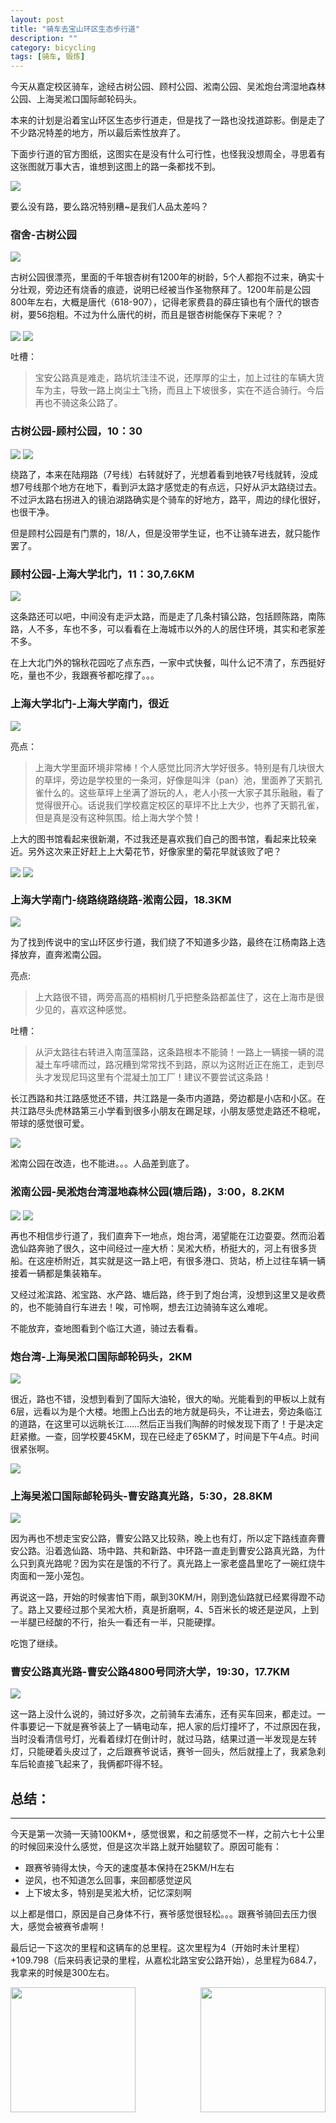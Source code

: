 ```yaml
---
layout: post
title: "骑车去宝山环区生态步行道"
description: ""
category: bicycling
tags: [骑车, 锻炼]
---
```



今天从嘉定校区骑车，途经古树公园、顾村公园、淞南公园、吴淞炮台湾湿地森林公园、上海吴淞口国际邮轮码头。

本来的计划是沿着宝山环区生态步行道走，但是找了一路也没找道踪影。倒是走了不少路况特差的地方，所以最后索性放弃了。

下面步行道的官方图纸，这图实在是没有什么可行性，也怪我没想周全，寻思着有这张图就万事大吉，谁想到这图上的路一条都找不到。

<img src="/assets/images/bicycling-to-baoshan/baoshan_walk_way.jpg" align="center" />

要么没有路，要么路况特别糟~是我们人品太差吗？

### 宿舍-古树公园

<img src="/assets/images/bicycling-to-baoshan/route-apartment-acient_tree_park.jpg" align="center" />

古树公园很漂亮，里面的千年银杏树有1200年的树龄，5个人都抱不过来，确实十分壮观，旁边还有烧香的痕迹，说明已经被当作圣物祭拜了。1200年前是公园800年左右，大概是唐代（618-907），记得老家费县的薛庄镇也有个唐代的银杏树，要56抱粗。不过为什么唐代的树，而且是银杏树能保存下来呢？？

<img src="/assets/images/bicycling-to-baoshan/acient_tree_close_view.jpg" align="center" />

<img src="/assets/images/bicycling-to-baoshan/acient_tree_distance_view.jpg" align="center" />

吐槽：

>宝安公路真是难走，路坑坑洼洼不说，还厚厚的尘土，加上过往的车辆大货车为主，导致一路上岗尘土飞扬，而且上下坡很多，实在不适合骑行。今后再也不骑这条公路了。

### 古树公园-顾村公园，10：30
 
<img src="/assets/images/bicycling-to-baoshan/route-acient_tree_park-gucun_park-1.jpg" align="center" />

<img src="/assets/images/bicycling-to-baoshan/route-acient_tree_park-gucun_park-2.jpg" align="center" />

绕路了，本来在陆翔路（7号线）右转就好了，光想着看到地铁7号线就转，没成想7号线那个地方在地下，看到沪太路才感觉走的有点远，只好从沪太路绕过去。不过沪太路右拐进入的镜泊湖路确实是个骑车的好地方，路平，周边的绿化很好，也很干净。

但是顾村公园是有门票的，18/人，但是没带学生证，也不让骑车进去，就只能作罢了。

### 顾村公园-上海大学北门，11：30,7.6KM

<img src="/assets/images/bicycling-to-baoshan/route-gucun_park-SHU_North.jpg" align="center" />

这条路还可以吧，中间没有走沪太路，而是走了几条村镇公路，包括顾陈路，南陈路，人不多，车也不多，可以看看在上海城市以外的人的居住环境，其实和老家差不多。

在上大北门外的锦秋花园吃了点东西，一家中式快餐，叫什么记不清了，东西挺好吃，量也不少，我跟赛爷都吃撑了。。。 
 
### 上海大学北门-上海大学南门，很近

<img src="/assets/images/bicycling-to-baoshan/route-SHU.jpg" align="center" />

亮点：
>上海大学里面环境非常棒！个人感觉比同济大学好很多。特别是有几块很大的草坪，旁边是学校里的一条河，好像是叫泮（pan）池，里面养了天鹅孔雀什么的。这些草坪上坐满了游玩的人，老人小孩一大家子其乐融融，看了觉得很开心。话说我们学校嘉定校区的草坪不比上大少，也养了天鹅孔雀，但是真是没有这种氛围。给上海大学个赞！

上大的图书馆看起来很新潮，不过我还是喜欢我们自己的图书馆，看起来比较亲近。另外这次来正好赶上上大菊花节，好像家里的菊花早就该败了吧？

<img src="/assets/images/bicycling-to-baoshan/SHU_library.jpg" align="center" />

<img src="/assets/images/bicycling-to-baoshan/SHU_Chrysanthemum_Festival.jpg" align="center" />

### 上海大学南门-绕路绕路绕路-淞南公园，18.3KM
 
<img src="/assets/images/bicycling-to-baoshan/route-SHU_south-blabla-songnan_park.jpg" align="center" />

为了找到传说中的宝山环区步行道，我们绕了不知道多少路，最终在江杨南路上选择放弃，直奔淞南公园。

亮点:
>上大路很不错，两旁高高的梧桐树几乎把整条路都盖住了，这在上海市是很少见的，喜欢这种感觉。

吐槽：
>从沪太路往右转进入南蕰藻路，这条路根本不能骑！一路上一辆接一辆的混凝土车呼啸而过，路况糟到常常找不到路，原以为这附近正在施工，走到尽头才发现尼玛这里有个混凝土加工厂！建议不要尝试这条路！

长江西路和共江路感觉还不错，共江路是一条市内道路，旁边都是小店和小区。在共江路尽头虎林路第三小学看到很多小朋友在踢足球，小朋友感觉走路还不稳呢，带球的感觉很可爱。

<img src="/assets/images/bicycling-to-baoshan/kids_playing_soccer.jpg" align="center" />

淞南公园在改造，也不能进。。。人品差到底了。

### 淞南公园-吴淞炮台湾湿地森林公园(塘后路)，3:00，8.2KM
 
<img src="/assets/images/bicycling-to-baoshan/route-songnan_park-paotaiwan-1.jpg" align="center" />

<img src="/assets/images/bicycling-to-baoshan/route-songnan_park-paotaiwan-2.jpg" align="center" />

再也不相信步行道了，我们直奔下一地点，炮台湾，渴望能在江边耍耍。然而沿着逸仙路奔驰了很久，这中间经过一座大桥：吴淞大桥，桥挺大的，河上有很多货船。在这座桥附近，其实就是这一路上吧，有很多港口、货站，桥上过往车辆一辆接着一辆都是集装箱车。

又经过淞滨路、淞宝路、水产路、塘后路，终于到了炮台湾，没想到这里又是收费的，也不能骑自行车进去！唉，可怜啊，想去江边骑骑车这么难呢。

不能放弃，查地图看到个临江大道，骑过去看看。

### 炮台湾-上海吴淞口国际邮轮码头，2KM
 
<img src="/assets/images/bicycling-to-baoshan/route-paotaiwan-dock.jpg" align="center" />

很近，路也不错，没想到看到了国际大油轮，很大的呦。光能看到的甲板以上就有6层，远看以为是个大楼。地图上凸出去的地方就是码头，不让进去，旁边条临江的道路，在这里可以远眺长江……然后正当我们陶醉的时候发现下雨了！于是决定赶紧撤。一查，回学校要45KM，现在已经走了65KM了，时间是下午4点。时间很紧张啊。

<img src="/assets/images/bicycling-to-baoshan/cruise.jpg" align="center" />

### 上海吴淞口国际邮轮码头-曹安路真光路，5:30，28.8KM
 
<img src="/assets/images/bicycling-to-baoshan/route-dock-caoan_Rd_zhenguang_Rd.jpg" align="center" />

因为再也不想走宝安公路，曹安公路又比较熟，晚上也有灯，所以定下路线直奔曹安公路。沿着逸仙路、场中路、共和新路、中环路一直走到曹安公路真光路，为什么只到真光路呢？因为实在是饿的不行了。真光路上一家老盛昌里吃了一碗红烧牛肉面和一笼小笼包。

再说这一路，开始的时候害怕下雨，飙到30KM/H，刚到逸仙路就已经累得蹬不动了。路上又要经过那个吴淞大桥，真是折磨啊，4、5百米长的坡还是逆风，上到一半腿已经酸的不行，抬头一看还有一半，只能硬撑。

吃饱了继续。

### 曹安公路真光路-曹安公路4800号同济大学，19:30，17.7KM
 
<img src="/assets/images/bicycling-to-baoshan/route-caoan_Rd_zhenguang_Rd-caoan_Rd_no4800.jpg" align="center" />

这一路上没什么说的，骑过好多次，之前骑车去浦东，还有买车回来，都走过。一件事要记一下就是赛爷装上了一辆电动车，把人家的后灯撞坏了，不过原因在我，当时没看清信号灯，光看着绿灯在倒计时，就过马路，结果过道一半发现是左转灯，只能硬着头皮过了，之后跟赛爷说话，赛爷一回头，然后就撞上了，我紧急刹车后轮直接飞起来了，我俩都吓得不轻。

## 总结：
---------
今天是第一次骑一天骑100KM+，感觉很累，和之前感觉不一样，之前六七十公里的时候回来没什么感觉，但是这次半路上就开始腿软了。原因可能有：

+ 跟赛爷骑得太快，今天的速度基本保持在25KM/H左右
+ 逆风，也不知道怎么回事，来回都感觉逆风
+ 上下坡太多，特别是吴淞大桥，记忆深刻啊

以上都是借口，原因是自己身体不行，赛爷感觉很轻松。。。跟赛爷骑回去压力很大，感觉会被赛爷虐啊！

最后记一下这次的里程和这辆车的总里程。这次里程为4（开始时未计里程）+109.798（后来码表记录的里程，从嘉松北路宝安公路开始），总里程为684.7，我拿来的时候是300左右。

<img src="/assets/images/bicycling-to-baoshan/DIS.jpg" align="left"  width="200px"/>
<img src="/assets/images/bicycling-to-baoshan/ODO.jpg" align="right"  width="200px"/>

